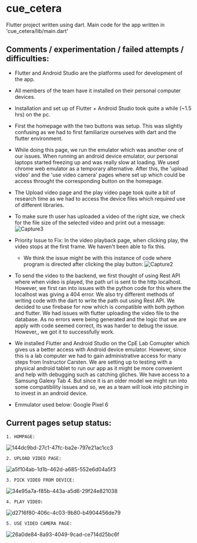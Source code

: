 # cue_cetera

Flutter project written using dart.
Main code for the app written in 'cue_cetera/lib/main.dart'

Comments / experimentation / failed attempts / difficulties:
---------------	
- Flutter and Android Studio are the platforms used for development of the app.
- All members of the team have it installed on their personal computer devices.
- Installation and set up of Flutter + Android Studio took quite a while (~1.5 hrs) on the pc. 
- First the homepage with the two buttons was setup. This was slightly confusing as we had to first familiarize ourselves with dart and the flutter environment. 
- While doing this page, we run the emulator which was another one of our issues. When running an android device emulator, our personal laptops started freezing up and was really slow at loading. We used chrome web emulator as a temporary alternative. After this, the 'upload video' and the 'use video camera' pages where set up which could be access throught the corresponding button on the homepage. 
- The Upload video page and the play video page took quite a bit of research time as we had to access the device files which required use of different libraries.
- To make sure th user has uploaded a video of the right size, we check for the file size of the selected video and print out a message:
  ![Capture3](https://user-images.githubusercontent.com/44105687/228719377-00f5d4e9-f3c1-4691-988d-b1c869cf0de4.PNG)

- Priority Issue to Fix: In the video playback page, when clicking play, the video stops at the first frame. We haven't been able to fix this.
  - We think the issue might be with this instance of code where program is directed after clicking the play button:
   ![Capture2](https://user-images.githubusercontent.com/44105687/228716490-16c6895c-c482-4efd-8401-98c3ad4b2f34.PNG)


- To send the video to the backend, we first thought of using Rest API where when video is played, the path url is sent to the http localhost. However, we first ran into issues with the python code for this where the localhost was giving a 404 error. We also try different methods of writing code with the dart to write the path out using Rest API. We decided to use firebase for now which is compatible with both python and flutter. We had issues with flutter uploading the video file to the database. As no errors were being generated and the logic that we are apply with code seemed correct, its was harder to debug the issue. However,, we got it to successfully work.
- We installed Flutter and Android Studio on the CpE Lab Comupter which gives us a better access with Android device emulator. However, since this is a lab computer we had to gain administrative access for many steps from Instructor Carsten. We are setting up to testing with a physical android tablet to run our app as it might be more convenient and help with debugging such as catching gliches. We have access to a Samsung Galexy Tab 4. But since it is an older model we might run into some compatibility issues and so, we as a team will look into pitching in to invest in an android device.
- Emmulator used below: Google Pixel 6


Current pages setup status:
---------------	
```
1. HOMPAGE:
```

![144dc9bd-27c1-47fc-ba2e-797e21ac1cc3](https://user-images.githubusercontent.com/44105687/228425748-3ad0cc52-328d-436e-862c-0751cda8101e.jpg)


```
2. UPLOAD VIDEO PAGE:
```

![a5f104ab-1d1b-462d-a685-552e6d04a5f3](https://user-images.githubusercontent.com/44105687/228425785-da94631b-b0ea-4a93-809e-5ba26a549148.jpg)


```
3. PICK VIDEO FROM DEVICE:
```

![34e95a7a-f85b-443a-a5d6-29f24e821038](https://user-images.githubusercontent.com/44105687/228425794-c82b6608-aaf8-4bcd-a638-50ec1a4d5289.jpg)


```
4. PLAY VIDEO:
```

![d2716f80-406c-4c03-9b80-b4904456de79](https://user-images.githubusercontent.com/44105687/228425815-a97c73bc-67a8-41c5-bbe2-0effce62b0cc.jpg)


```
5. USE VIDEO CAMERA PAGE:
```

![26a0de84-8a93-4049-9cad-ce714d25bc6f](https://user-images.githubusercontent.com/44105687/228425838-c4f263a6-ab91-4f3a-899e-c6ccdcd03c8c.jpg)


